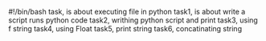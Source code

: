 #!/bin/bash
task, is about executing file in python
task1, is about write a script runs python code
task2, writhing python script and print
task3, using f string
task4, using Float
task5, print string
task6, concatinating string 
